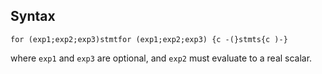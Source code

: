 ## Syntax

`for (exp1;exp2;exp3)stmtfor (exp1;exp2;exp3) {c -(}stmts{c )-}`

where `exp1` and `exp3` are optional, and `exp2` must evaluate to a real
scalar.
